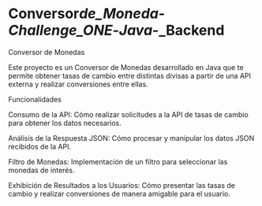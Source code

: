 # Conversor*de_Moneda*-_Challenge_ONE_-_Java_-\_Backend

Conversor de Monedas

Este proyecto es un Conversor de Monedas desarrollado en Java que te permite obtener tasas de cambio entre distintas divisas a partir de una API externa y realizar conversiones entre ellas.

Funcionalidades

Consumo de la API: Cómo realizar solicitudes a la API de tasas de cambio para obtener los datos necesarios.

Análisis de la Respuesta JSON: Cómo procesar y manipular los datos JSON recibidos de la API.

Filtro de Monedas: Implementación de un filtro para seleccionar las monedas de interés.

Exhibición de Resultados a los Usuarios: Cómo presentar las tasas de cambio y realizar conversiones de manera amigable para el usuario.
